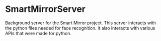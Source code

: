 # SmartMirrorServer
Background server for the Smart Mirror project. This server interacts with the python files needed for face recognition. It also interacts with various APIs that were made for python.
